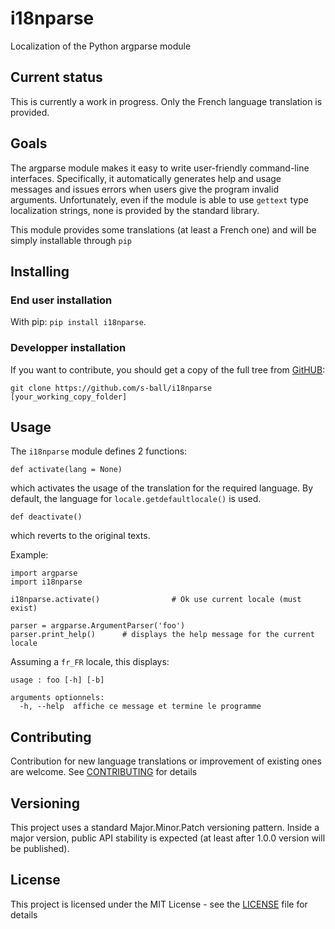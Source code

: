 # i18nparse
Localization of the Python argparse module

## Current status
This is currently a work in progress.
Only the French language translation is provided.

## Goals
The argparse module makes it easy to write user-friendly command-line interfaces. Specifically, it automatically generates help and usage messages and issues errors when users give the program invalid arguments. Unfortunately, even if the module is able to use `gettext` type localization strings, none is provided by the standard library.

This module provides some translations (at least a French one) and will be simply installable through `pip`

## Installing

### End user installation

With pip: `pip install i18nparse`.

### Developper installation

If you want to contribute, you should get a copy of the full tree from [GitHUB](https://github.com/s-ball/i18nparse):

```
git clone https://github.com/s-ball/i18nparse [your_working_copy_folder]
```

## Usage

The `i18nparse` module defines 2 functions:

```
def activate(lang = None)
```

which activates the usage of the translation for the required language. By default, the language for `locale.getdefaultlocale()` is used.

```
def deactivate()
```

which reverts to the original texts.

Example:

```
import argparse
import i18nparse

i18nparse.activate()                # Ok use current locale (must exist)

parser = argparse.ArgumentParser('foo')
parser.print_help()      # displays the help message for the current locale
```

Assuming a `fr_FR` locale, this displays:

```
usage : foo [-h] [-b]

arguments optionnels:
  -h, --help  affiche ce message et termine le programme
```

## Contributing

Contribution for new language translations or improvement of existing ones are welcome. See [CONTRIBUTING](https://raw.githubusercontent.com/s-ball/i18nparse/master/CONTRIBUTING) for details

## Versioning

This project uses a standard Major.Minor.Patch versioning pattern. Inside a major version, public API stability is expected (at least after 1.0.0 version will be published).

## License

This project is licensed under the MIT License - see the [LICENSE](https://raw.githubusercontent.com/s-ball/i18nparse/master/i18nparse/LICENSE) file for details
